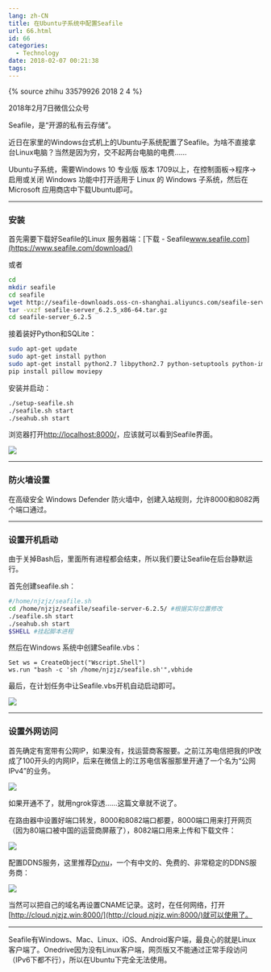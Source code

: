 ```yaml
---
lang: zh-CN
title: 在Ubuntu子系统中配置Seafile
url: 66.html
id: 66
categories:
  - Technology
date: 2018-02-07 00:21:38
tags:
---
```

{% source zhihu 33579926 2018 2 4 %}

2018年2月7日微信公众号

Seafile，是“开源的私有云存储”。
<!--more-->

近日在家里的Windows台式机上的Ubuntu子系统配置了Seafile。为啥不直接拿台Linux电脑？当然是因为穷，交不起两台电脑的电费……

Ubuntu子系统，需要Windows 10 专业版 版本 1709以上，在控制面板->程序->启用或关闭 Windows 功能中打开适用于 Linux 的 Windows 子系统，然后在Microsoft 应用商店中下载Ubuntu即可。

* * *

### 安装

首先需要下载好Seafile的Linux 服务器端：[下载 \- Seafile​www.seafile.com](https://www.seafile.com/download/)

或者

```sh
cd
mkdir seafile
cd seafile
wget http://seafile-downloads.oss-cn-shanghai.aliyuncs.com/seafile-server_6.2.5_x86-64.tar.gz
tar -vxzf seafile-server_6.2.5_x86-64.tar.gz
cd seafile-server_6.2.5
```  

接着装好Python和SQLite：

```sh
sudo apt-get update
sudo apt-get install python
sudo apt-get install python2.7 libpython2.7 python-setuptools python-imaging python-ldap python-urllib3 ffmpeg python-pip sqlite3
pip install pillow moviepy
```    

安装并启动：

```sh
./setup-seafile.sh
./seafile.sh start
./seahub.sh start
```    

浏览器打开[http://localhost:8000/](http://localhost:8000/)，应该就可以看到Seafile界面。

![](https://api.njzjz.win/1WRNQBGzeaEADah1ZlLVECMx-UUaMPXbK)

* * *

### 防火墙设置

在高级安全 Windows Defender 防火墙中，创建入站规则，允许8000和8082两个端口通过。

* * *

### 设置开机启动

由于关掉Bash后，里面所有进程都会结束，所以我们要让Seafile在后台静默运行。

首先创建seafile.sh：

```sh
#/home/njzjz/seafile.sh
cd /home/njzjz/seafile/seafile-server-6.2.5/ #根据实际位置修改
./seafile.sh start
./seahub.sh start
$SHELL #挂起脚本进程
``` 

然后在Windows 系统中创建Seafile.vbs：

```vbs
Set ws = CreateObject("Wscript.Shell")
ws.run "bash -c 'sh /home/njzjz/seafile.sh'",vbhide
```    

最后，在计划任务中让Seafile.vbs开机自动启动即可。

![](https://api.njzjz.win/1OBzqcDqp8O3_6Js8SmXyVomGZzFnd14q)

* * *

### 设置外网访问

首先确定有宽带有公网IP，如果没有，找运营商客服要。之前江苏电信把我的IP改成了100开头的内网IP，后来在微信上的江苏电信客服那里开通了一个名为“公网IPv4”的业务。

![](https://api.njzjz.win/11Su9wwCKb5pAlWgZ0daJ6Jstr0cUVdO2)

如果开通不了，就用ngrok穿透……这篇文章就不说了。

在路由器中设置好端口转发，8000和8082端口都要，8000端口用来打开网页（因为80端口被中国的运营商屏蔽了），8082端口用来上传和下载文件：

![](https://api.njzjz.win/1bbmiVFSCYT0H5tMzTRgjNcb4f9hXaOfO)

配置DDNS服务，这里推荐[Dynu](https://www.dynu.com/zh-CN/)，一个有中文的、免费的、非常稳定的DDNS服务商：

![](https://api.njzjz.win/1PU79nwufmzuLS3Bq_cunPQ932ckD6qoZ)

当然可以把自己的域名再设置CNAME记录。这时，在任何网络，打开[http://cloud.njzjz.win:8000/](http://cloud.njzjz.win:8000/)就可以使用了。

* * *

Seafile有Windows、Mac、Linux、iOS、Android客户端，最良心的就是Linux客户端了。Onedrive因为没有Linux客户端，网页版又不能通过正常手段访问（IPv6下都不行），所以在Ubuntu下完全无法使用。
